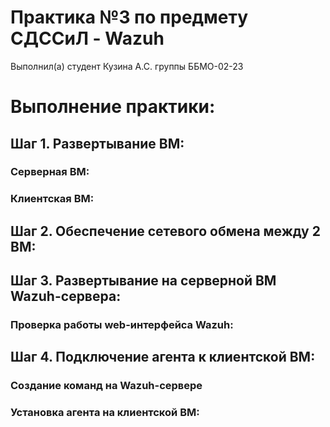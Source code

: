 # **Практика №3 по предмету СДССиЛ - Wazuh**
Выполнил(а) студент Кузина А.С. группы ББМО-02-23
# **Выполнение практики:**

## **Шаг 1. Развертывание ВМ:**
### **Серверная ВМ:**

### **Клиентская ВМ:**

## **Шаг 2. Обеспечение сетевого обмена между 2 ВМ:**

## **Шаг 3. Развертывание на серверной ВМ Wazuh-сервера:**

### **Проверка работы web-интерфейса Wazuh:**

## **Шаг 4. Подключение агента к клиентской ВМ:**
### **Создание команд на Wazuh-сервере**

### **Установка агента на клиентской ВМ:**
